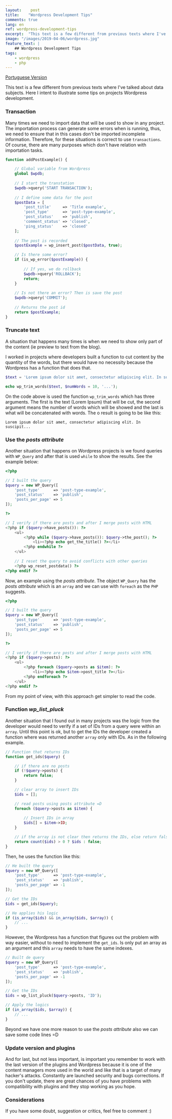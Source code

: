 ```yaml
---
layout:    post
title:    "Wordpress Development Tips"
comments: true
lang: en
ref: wordpress-development-tips
excerpt:  "This text is a few different from previous texts where I've talked about data subjects. Here I intent to illustrate some tips on projects wordpress development."
image: "/images/2019-04-06/wordpress.jpg"
feature_text: |
    ## Wordpress Development Tips
tags:
    - wordpress
    - php
---
```


[Portuguese Version]({{site.url}}/2019/04/06/dicas-desenvolvimento-wordpress)

This text is a few different from previous texts where I've talked about data subjects. Here I intent to illustrate some tips on projects Wordpress development.

### Transaction

Many times we need to import data that will be used to show in any project. The importation process can generate some errors when is running, thus, we need to ensure that in this cases don't be imported incomplete information. Therefore, for these situations is correct to use ```transactions```. Of course, there are many purposes which don't have relation with importation tasks.

```php 
function addPostExample() {

    // Global variable from Wordpress
    global $wpdb; 
    
    // I start the transtation
    $wpdb->query('START TRANSACTION');
    
    // I define some data for the post
    $postData = [
        'post_title'     => 'Title example',  
        'post_type'      => 'post-type-example',
        'post_status'    => 'publish',
        'comment_status' => 'closed',
        'ping_status'    => 'closed'
    ];
    
    // The post is recorded
    $postExample = wp_insert_post($postData, true);

    // Is there some error?
    if (is_wp_error($postExample)) {
        
        // If yes, we do rollback
        $wpdb->query('ROLLBACK');
        return;
    } 
    
    // Is not there an error? Then is save the post
    $wpdb->query('COMMIT');
        
    // Returns the post id
    return $postExample;
}
```

### Truncate text

A situation that happens many times is when we need to show only part of the content (ie preview to text from the blog). 

I worked in projects where developers built a function to cut content by the quantity of the words, but there would have no necessity because the Wordpress has a function that does that.


```php
$text = 'Lorem ipsum dolor sit amet, consectetur adipiscing elit. In suscipit convallis neque non suscipit. Nunc interdum ultrices ultrices. Interdum et malesuada fames ac ante ipsum primis in faucibus. Donec id justo tincidunt, porta mi vitae, sodales nibh. Nulla quis velit at erat maximus porta. Mauris sit amet consequat ligula. Vivamus congue pretium fermentum. Duis non lorem sodales, aliquam sapien quis, sodales elit. Class aptent taciti sociosqu ad litora torquent per conubia nostra, per inceptos himenaeos. Vestibulum ut ex ultricies, iaculis velit a, suscipit sem. Maecenas pharetra est vitae ipsum posuere, ac elementum lorem condimentum. Maecenas congue ac magna euismod euismod.';

echo wp_trim_words($text, $numWords = 10, '...');

```
On the code above is used the function ```wp_trim_words``` which has three arguments. The first is the text (Lorem Ipsum) that will be cut, the second argument means the number of words which will be showed and the last is what will be concatenated with words. The o result is going to be like this:

```
Lorem ipsum dolor sit amet, consectetur adipiscing elit. In suscipit...
```

### Use the _posts attribute_

Another situation that happens on Wordpress projects is we found queries with ```WP_Query``` and after that is used ```while``` to show the results. See the example below:

```php
<?php 

// I built the query
$query = new WP_Query([
    'post_type'      => 'post-type-example',
    'post_status'    => 'publish',
    'posts_per_page' => 5
]);

?>

// I verify if there are posts and after I merge posts with HTML
<?php if ($query->have_posts()): ?>
    <ul>
        <?php while ($query->have_posts()): $query->the_post(); ?>
            <li><?php echo get_the_title() ?></li>
        <?php endwhile ?>
    </ul>
    
    // I reset the query to avoid conflicts with other queries
    <?php wp_reset_postdata() ?>
<?php endif ?>
```
Now, an example using the _posts attribute_. The object ```WP_Query``` has the _posts attribute_ which is an ```array``` and we can use with ```foreach``` as the ```PHP``` suggests.

```php
<?php 

// I built the query
$query = new WP_Query([
    'post_type'      => 'post-type-example',
    'post_status'    => 'publish',
    'posts_per_page' => 5
]);

?>

// I verify if there are posts and after I merge posts with HTML
<?php if ($query->posts): ?>
    <ul>
        <?php foreach ($query->posts as $item): ?>
            <li><?php echo $item->post_title ?></li>
        <?php endforeach ?>
    </ul>	
<?php endif ?>
```
From my point of view, with this approach get simpler to read the code.

### Function _wp_list_pluck_ 

Another situation that I found out in many projects was the logic from the developer would need to verify if a set of IDs from a query were within an ```array```. Until this point is ok, but to get the IDs the developer created a function where was returned another ```array``` only with IDs. As in the following example.

```php
// Function that returns IDs
function get_ids($query) {

    // if there are no posts
    if (!$query->posts) {
        return false;
    }

    // clear array to insert IDs
    $ids = [];

    // read posts using posts attribute =D
    foreach ($query->posts as $item) {
        
        // Insert IDs in array
        $ids[] = $item->ID;
    }

    // if the array is not clear then returns the IDs, else return false
    return count($ids) > 0 ? $ids : false;
}
```

Then, he uses the function like this:

```php
// He built the query
$query = new WP_Query([
    'post_type'      => 'post-type-example',
    'post_status'    => 'publish',
    'posts_per_page' => -1
]);

// Get the IDs
$ids = get_ids($query);

// He applies his logic
if (is_array($ids) && in_array($ids, $array)) {
    // ...
}
```
However, the Wordpress has a function that figures out the problem with way easier, without to need to implement the ```get_ids```. Is only put an array as an argument and this ```array``` needs to have the same indexes.

```php
// Built de query
$query = new WP_Query([
    'post_type'      => 'post-type-example',
    'post_status'    => 'publish',
    'posts_per_page' => -1
]);

// Get the IDs
$ids = wp_list_pluck($query->posts, 'ID');

// Apply the logics
if (in_array($ids, $array)) {
    // ...
}
```
Beyond we have one more reason to use the _posts attribute_ also we can save some code lines =D

### Update version and plugins

And for last, but not less important, is important you remember to work with the last version of the plugins and Wordpress because it is one of the content managers more used in the world and like that is a target of many hacker's attacks. Constantly are launched security and bugs corrections. If you don't update, there are great chances of you have problems with compatibility with plugins and they stop working as you hope.

### Considerations

If you have some doubt, suggestion or critics, feel free to comment :)






